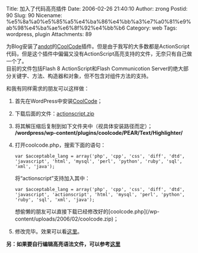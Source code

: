 Title: 加入了代码高亮插件
Date: 2006-02-26 21:40:10
Author: zrong
Postid: 90
Slug: 90
Nicename: %e5%8a%a0%e5%85%a5%e4%ba%86%e4%bb%a3%e7%a0%81%e9%ab%98%e4%ba%ae%e6%8f%92%e4%bb%b6
Category: web
Tags: wordpress, plugin
Attachments: 89

为Blog安装了[andot](http://www.CoolCode.CN)的[CoolCode](http://www.coolcode.cn/?p=26)插件。但是由于我写的大多数都是ActionScript代码，但是这个插件中偏偏又没有ActionScript高亮支持的文件，无奈只有自己做一个了。  
目前的文件包括Flash 8 ActionScript和Flash Communicotion
Server的绝大部分关键字、方法、构造器和对象，但不包含对组件方法的支持。

和我有同样需求的朋友可以这样做：

1.  首先在WordPress中安装[CoolCode](http://www.coolcode.cn/?p=26)；
2.  下载后面的文件：<span
    id="p89">[actionscript.zip](/wp-content/uploads/2006/02/actionscript.zip "用于CoolCode插件的ActionScript语法高亮文件")</span>
3.  将其解压缩后复制到如下文件夹中（视具体安装路径而定）；  
    **/wordpress/wp-content/plugins/coolcode/PEAR/Text/Highlighter/**
4.  打开coolcode.php，搜索下面的语句：

    ``` {lang="php"}
    var $acceptable_lang = array('php', 'cpp', 'css', 'diff', 'dtd', 'javascript', 'html', 'mysql', 'perl', 'python', 'ruby', 'sql', 'xml', 'java');
    ```

    将“actionscript”支持加入其中：

    ``` {lang="php"}
    var $acceptable_lang = array('php', 'cpp', 'css', 'diff', 'dtd', 'javascript', 'actionscript', 'html', 'mysql', 'perl', 'python', 'ruby', 'sql', 'xml', 'java');
    ```

    <p>
    想偷懒的朋友可以直接下载已经修改好的[coolcode.php](/wp-content/uploads/2006/02/coolcode.zip)；

5.  修改完毕。效果可以看[这里](http://www.zengrong.net/?p=29)。

**另：如果要自行编辑高亮语法文件，可以参考[这里](http://pear.php.net/package/Text_Highlighter)**

